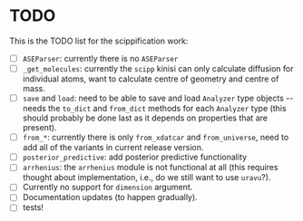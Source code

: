# TODO

This is the TODO list for the scippification work:

- [ ] `ASEParser`: currently there is no `ASEParser`
- [ ] `_get_molecules`: currently the `scipp` kinisi can only calculate diffusion for individual atoms, want to calculate centre of geometry and centre of mass.
- [ ] `save` and `load`: need to be able to save and load `Analyzer` type objects -- needs the `to_dict` and `from_dict` methods for each `Analyzer` type (this should probably be done last as it depends on properties that are present). 
- [ ] `from_*`: currently there is only `from_xdatcar` and `from_universe`, need to add all of the variants in current release version. 
- [ ] `posterior_predictive`: add posterior predictive functionality
- [ ] `arrhenius`: the `arrhenius` module is not functional at all (this requires thought about implementation, i.e., do we still want to use `uravu`?).
- [ ] Currently no support for `dimension` argument.
- [ ] Documentation updates (to happen gradually).
- [ ] tests!
